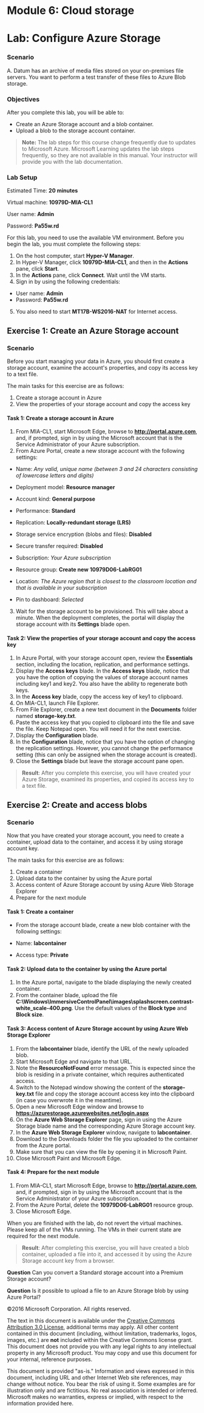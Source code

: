 ﻿# Module 6: Cloud storage
# Lab: Configure Azure Storage
  
### Scenario
  
A. Datum has an archive of media files stored on your on-premises file servers. You want to perform a test transfer of these files to Azure Blob storage.


### Objectives
  
After you complete this lab, you will be able to:

-   Create an Azure Storage account and a blob container.
-   Upload a blob to the storage account container.
> **Note:** The lab steps for this course change frequently due to updates to Microsoft Azure. Microsoft Learning updates the lab steps frequently, so they are not available in this manual. Your instructor will provide you with the lab documentation.

### Lab Setup
  
Estimated Time: **20 minutes**

Virtual machine: **10979D-MIA-CL1**

User name: **Admin**

Password: **Pa55w.rd**

For this lab, you need to use the available VM environment. Before you begin the lab, you must complete the following steps:

1.   On the host computer, start **Hyper-V Manager**.
2.   In Hyper-V Manager, click **10979D-MIA-CL1**, and then in the **Actions** pane, click **Start**.
3.   In the **Actions** pane, click **Connect**. Wait until the VM starts. 
4.   Sign in by using the following credentials: 

  -   User name: **Admin**
  -   Password: **Pa55w.rd**

5.   You also need to start **MT17B-WS2016-NAT** for Internet access.


## Exercise 1: Create an Azure Storage account
  
### Scenario
  
Before you start managing your data in Azure, you should first create a storage account, examine the account's properties, and copy its access key to a text file.

The main tasks for this exercise are as follows:

1.   Create a storage account in Azure
2.   View the properties of your storage account and copy the access key


#### Task 1: Create a storage account in Azure
  
1.   From MIA-CL1, start Microsoft Edge, browse to **http://portal.azure.com**, and, if prompted, sign in by using the Microsoft account that is the Service Administrator of your Azure subscription.
2.   From Azure Portal, create a new storage account with the following settings: 

  -   Name: _Any valid, unique name (between 3 and 24 characters consisting of lowercase letters and digits)_

  -   Deployment model: **Resource manager**

  -   Account kind: **General purpose**

  -   Performance: **Standard**

  -   Replication: **Locally-redundant storage (LRS)**

  -   Storage service encryption (blobs and files): **Disabled**

  -   Secure transfer required: **Disabled**

  -   Subscription: _Your Azure subscription_

  -   Resource group: **Create new** **10979D06-LabRG01**

  -   Location: _The Azure region that is closest to the classroom location and that is available in your subscription_

  -   Pin to dashboard: _Selected_

3.   Wait for the storage account to be provisioned. This will take about a minute. When the deployment completes, the portal will display the storage account with its **Settings** blade open.


#### Task 2: View the properties of your storage account and copy the access key
  
1.   In Azure Portal, with your storage account open, review the **Essentials** section, including the location, replication, and performance settings.
2.   Display the **Access keys** blade.  In the **Access keys** blade, notice that you have the option of copying the values of storage account names including key1 and key2. You also have the ability to regenerate both keys.
3.   In the **Access key** blade, copy the access key of key1 to clipboard.
4.   On MIA-CL1, launch File Explorer.
5.   From File Explorer, create a new text document in the **Documents** folder named **storage-key.txt**.
6.   Paste the access key that you copied to clipboard into the file and save the file. Keep Notepad open. You will need it for the next exercise.
7.   Display the **Configuration** blade.
8.   In the **Configuration** blade, notice that you have the option of changing the replication settings. However, you cannot change the performance setting (this can only be assigned when the storage account is created).
9.   Close the **Settings** blade but leave the storage account pane open.

> **Result**: After you complete this exercise, you will have created your Azure Storage, examined its properties, and copied its access key to a text file.


## Exercise 2: Create and access blobs
  
### Scenario
  
Now that you have created your storage account, you need to create a container, upload data to the container, and access it by using storage account key.

The main tasks for this exercise are as follows:

1.   Create a container
2.   Upload data to the container by using the Azure portal
3.   Access content of Azure Storage account by using Azure Web Storage Explorer
4.   Prepare for the next module


#### Task 1: Create a container
  
-   From the storage account blade, create a new blob container with the following settings:

  -   Name: **labcontainer**
  -   Access type: **Private**


#### Task 2: Upload data to the container by using the Azure portal
  
1.   In the Azure portal, navigate to the blade displaying the newly created container.
2.   From the container blade, upload the file **C:\\Windows\\ImmersiveControlPanel\\images\\splashscreen.contrast-white_scale-400.png**. Use the default values of the **Block type** and **Block size**.


#### Task 3: Access content of Azure Storage account by using Azure Web Storage Explorer
  
1.   From the **labcontainer** blade, identify the URL of the newly uploaded blob. 
2.   Start Microsoft Edge and navigate to that URL.
3.   Note the **ResourceNotFound** error message. This is expected since the blob is residing in a private container, which requires authenticated access. 
4.   Switch to the Notepad window showing the content of the **storage-key.txt** file and copy the storage account access key into the clipboard (in case you overwrote it in the meantime).
5.   Open a new Microsoft Edge window and browse to **https://azurestorage.azurewebsites.net/login.aspx**
6.   On the **Azure Web Storage Explorer** page, sign in using the Azure Storage blade name and the corresponding Azure Storage account key. 
7.   In the **Azure Web Storage Explorer** window, navigate to  **labcontainer**.
8.   Download to the Downloads folder the file you uploaded to the container from the Azure portal.
9.   Make sure that you can view the file by opening it in Microsoft Paint. 
10.   Close Microsoft Paint and Microsoft Edge.

#### Task 4: Prepare for the next module
  
1.   From MIA-CL1, start Microsoft Edge, browse to **http://portal.azure.com**, and, if prompted, sign in by using the Microsoft account that is the Service Administrator of your Azure subscription.
2.   From the Azure Portal, delete the **10979D06-LabRG01** resource group.
3.   Close Microsoft Edge.

When you are finished with the lab, do not revert the virtual machines. Please keep all of the VMs running. The VMs in their current state are required for the next module.

> **Result**: After completing this exercise, you will have created a blob container, uploaded a file into it, and accessed it by using the Azure Storage account key from a browser.



**Question** 
Can you convert a Standard storage account into a Premium Storage account?

**Question** 
Is it possible to upload a file to an Azure Storage blob by using Azure Portal?


©2016 Microsoft Corporation. All rights reserved.

The text in this document is available under the [Creative Commons Attribution 3.0 License](https://creativecommons.org/licenses/by/3.0/legalcode "Creative Commons Attribution 3.0 License"), additional terms may apply.  All other content contained in this document (including, without limitation, trademarks, logos, images, etc.) are **not** included within the Creative Commons license grant.  This document does not provide you with any legal rights to any intellectual property in any Microsoft product. You may copy and use this document for your internal, reference purposes.

This document is provided "as-is." Information and views expressed in this document, including URL and other Internet Web site references, may change without notice. You bear the risk of using it. Some examples are for illustration only and are fictitious. No real association is intended or inferred. Microsoft makes no warranties, express or implied, with respect to the information provided here.

  

